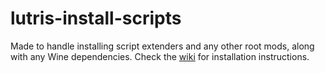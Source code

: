 # lutris-install-scripts
Made to handle installing script extenders and any other root mods, along with any Wine dependencies. Check the [wiki](https://github.com/zpok3/lutris-install-scripts/wiki) for installation instructions.

